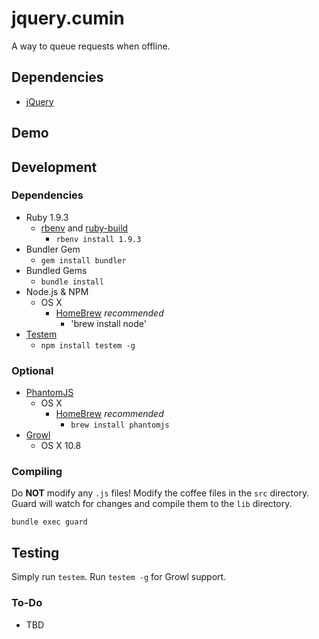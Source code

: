 # jquery.cumin

A way to queue requests when offline.

## Dependencies
* [jQuery](http://jquery.com)

## Demo

## Development

### Dependencies
* Ruby 1.9.3
  * [rbenv](https://github.com/sstephenson/rbenv) and [ruby-build](https://github.com/sstephenson/ruby-build)
    * `rbenv install 1.9.3`
* Bundler Gem
  * `gem install bundler`
* Bundled Gems
  * `bundle install`
* Node.js & NPM
  * OS X
    * [HomeBrew](http://mxcl.github.io/homebrew/) _recommended_
      * 'brew install node'
* [Testem](https://github.com/airportyh/testem)
  * `npm install testem -g`

### Optional

* [PhantomJS](http://phantomjs.org)
  * OS X
    * [HomeBrew](http://mxcl.github.io/homebrew/) _recommended_
      * `brew install phantomjs`
* [Growl](http://growl.info/downloads)
  * OS X 10.8

### Compiling

Do **NOT** modify any `.js` files!  Modify the coffee files in the `src` directory.  Guard will watch for changes and compile them to the `lib` directory.

`bundle exec guard`

## Testing

Simply run `testem`.  Run `testem -g` for Growl support.

### To-Do

* TBD
